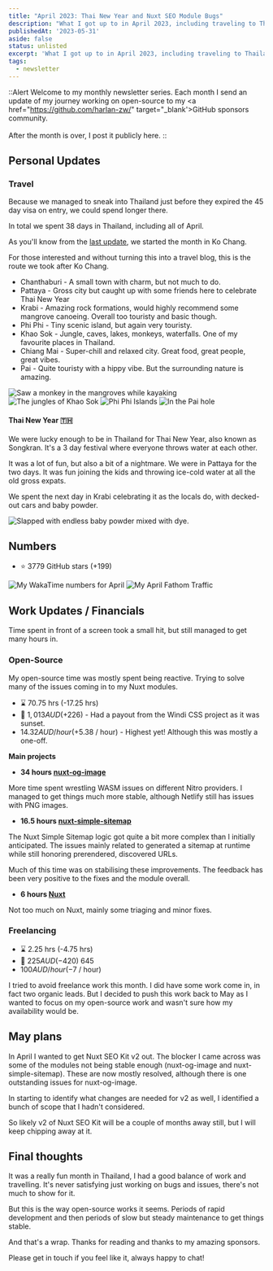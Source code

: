 ```yaml
---
title: "April 2023: Thai New Year and Nuxt SEO Module Bugs"
description: "What I got up to in April 2023, including traveling to Thailand and working through a bunch of bugs in my SEO modules."
publishedAt: '2023-05-31'
aside: false
status: unlisted
excerpt: 'What I got up to in April 2023, including traveling to Thailand and working through a bunch of bugs in my SEO modules.'
tags:
  - newsletter
---
```


::Alert
Welcome to my monthly newsletter series.
Each month I send an update of my journey working on open-source to my <a href="https://github.com/harlan-zw/" target="_blank'>GitHub sponsors</a> community.
<br><br>
After the month is over, I post it publicly here.
::


## Personal Updates

### Travel

Because we managed to sneak into Thailand just before they expired the 45 day visa on entry, we could spend longer there.

In total we spent 38 days in Thailand, including all of April.

As you'll know from the [last update](/blog/2023-march), we started the month in Ko Chang.

For those interested and without turning this into a travel blog, this is the route we took after Ko Chang.
- Chanthaburi - A small town with charm, but not much to do.
- Pattaya - Gross city but caught up with some friends here to celebrate Thai New Year
- Krabi - Amazing rock formations, would highly recommend some mangrove canoeing. Overall too touristy and basic though.
- Phi Phi - Tiny scenic island, but again very touristy.
- Khao Sok - Jungle, caves, lakes, monkeys, waterfalls. One of my favourite places in Thailand.
- Chiang Mai - Super-chill and relaxed city. Great food, great people, great vibes.
- Pai - Quite touristy with a hippy vibe. But the surrounding nature is amazing.

<Expand>
<div class="grid grid-cols-2 gap-8 my-15">
<Image src="/april-mangrove.png" alt="Saw a monkey in the mangroves while kayaking" no-margin />
<Image src="/april-koa-sok.png" alt="The jungles of Khao Sok"  no-margin />
<Image src="/april-phi-phi.png" alt="Phi Phi Islands"  no-margin />
<Image src="/april-pi.png" alt="In the Pai hole"  no-margin />
</div>
</Expand>

#### Thai New Year 🇹🇭

We were lucky enough to be in Thailand for Thai New Year, also known as Songkran. It's a 3 day festival where everyone throws water at each other.

It was a lot of fun, but also a bit of a nightmare.
We were in Pattaya for the two days.
It was fun joining the kids and throwing ice-cold water at all the old gross expats.

We spent the next day in Krabi celebrating it as the locals do, with decked-out cars and baby powder.

<Image src="/april-songkran.png" alt="Slapped with endless baby powder mixed with dye."  no-margin />

## Numbers

- ⭐ 3779 GitHub stars (+199)

<Image src="/april-numbers.png" alt="My WakaTime numbers for April" />

<Image src="/april-fathom.png" alt="My April Fathom Traffic" />

## Work Updates / Financials

Time spent in front of a screen took a small hit, but still managed to get many hours in.

### Open-Source

My open-source time was mostly spent being reactive. Trying to solve many of the issues coming in to my Nuxt modules.

- ⌛ 70.75 hrs  (-17.25 hrs)
- 💸 $1,013 AUD (+$226) - Had a payout from the Windi CSS project as it was sunset.
- $14.32 AUD / hour (+$5.38 / hour) - Highest yet! Although this was mostly a one-off.

**Main projects**

- **34 hours [nuxt-og-image](https://github.com/harlan-zw/nuxt-og-image)**

More time spent wrestling WASM issues on different Nitro providers. I managed to get things
much more stable, although Netlify still has issues with PNG images.


- **16.5 hours [nuxt-simple-sitemap](https://github.com/harlan-zw/nuxt-simple-sitemap)**

The Nuxt Simple Sitemap logic got quite a bit more complex than I initially anticipated. The issues mainly related
to generated a sitemap at runtime while still honoring prerendered, discovered URLs.

Much of this time was on stabilising these improvements.
The feedback has been very positive to the fixes and the module overall.

- **6 hours [Nuxt](https://github.com/nuxt/nuxt)** 

Not too much on Nuxt, mainly some triaging and minor fixes.

### Freelancing

- ⌛ 2.25 hrs (-4.75 hrs)
- 💸 $225 AUD (-$420) 645
- $100 AUD / hour (-$7 / hour)

I tried to avoid freelance work this month.
I did have some work come in, in fact two organic leads.
But I decided to push this work back to May as I wanted to focus on my open-source work
and wasn't sure how my availability would be.

## May plans

In April I wanted to get Nuxt SEO Kit v2 out.
The blocker I came across was some of the modules not being stable enough (nuxt-og-image and nuxt-simple-sitemap).
These are now mostly resolved, although there is one outstanding issues for nuxt-og-image.

In starting to identify what changes are needed for v2 as well, I identified a bunch of scope that I hadn't considered.

So likely v2 of Nuxt SEO Kit will be a couple of months away still, but I will keep chipping away at it.

## Final thoughts

It was a really fun month in Thailand, I had a good balance of work and travelling.
It's never satisfying just working on bugs and issues, there's not much to show for it.

But this is the way open-source works it seems.
Periods of rapid development and then periods of slow but steady maintenance to get things stable.

And that's a wrap. Thanks for reading and thanks to my amazing sponsors.

Please get in touch if you feel like it, always happy to chat!
